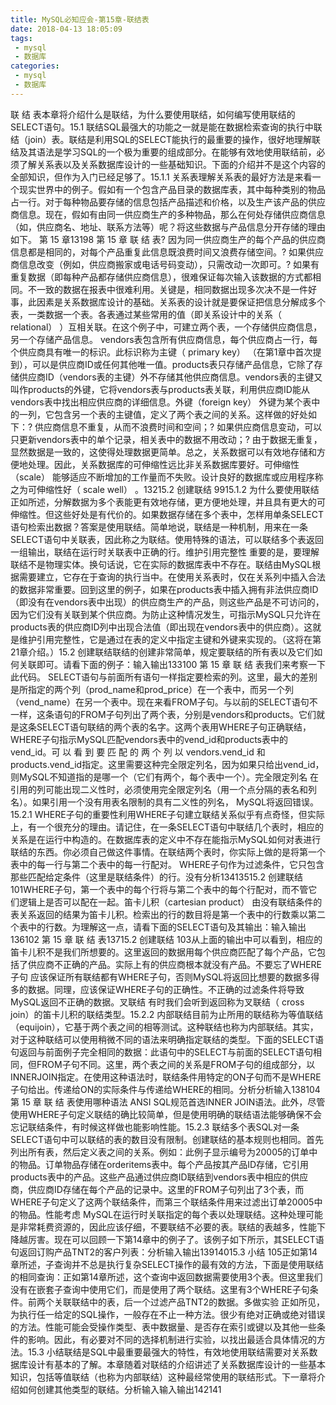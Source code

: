 ```yaml
---
title: MySQL必知应会-第15章-联结表
date: 2018-04-13 18:05:09
tags:
 - mysql
 - 数据库
categories:
 - mysql
 - 数据库
---
```



联 结 表本章将介绍什么是联结，为什么要使用联结，如何编写使用联结的SELECT语句。15.1 联结SQL最强大的功能之一就是能在数据检索查询的执行中联结（join）表。联结是利用SQL的SELECT能执行的最重要的操作，很好地理解联结及其语法是学习SQL的一个极为重要的组成部分。在能够有效地使用联结前，必须了解关系表以及关系数据库设计的一些基础知识。下面的介绍并不是这个内容的全部知识，但作为入门已经足够了。15.1.1 关系表理解关系表的最好方法是来看一个现实世界中的例子。假如有一个包含产品目录的数据库表，其中每种类别的物品占一行。对于每种物品要存储的信息包括产品描述和价格，以及生产该产品的供应商信息。现在，假如有由同一供应商生产的多种物品，那么在何处存储供应商信息（如，供应商名、地址、联系方法等）呢？将这些数据与产品信息分开存储的理由如下。
第 15 章13198 第 15 章 联 结 表? 因为同一供应商生产的每个产品的供应商信息都是相同的，对每个产品重复此信息既浪费时间又浪费存储空间。? 如果供应商信息改变（例如，供应商搬家或电话号码变动），只需改动一次即可。? 如果有重复数据（即每种产品都存储供应商信息），很难保证每次输入该数据的方式都相同。不一致的数据在报表中很难利用。关键是，相同数据出现多次决不是一件好事，此因素是关系数据库设计的基础。关系表的设计就是要保证把信息分解成多个表，一类数据一个表。各表通过某些常用的值（即关系设计中的关系（ relational） ）互相关联。在这个例子中，可建立两个表，一个存储供应商信息，另一个存储产品信息。 vendors表包含所有供应商信息，每个供应商占一行，每个供应商具有唯一的标识。此标识称为主键（ primary key） （在第1章中首次提到），可以是供应商ID或任何其他唯一值。products表只存储产品信息，它除了存储供应商ID（vendors表的主键）外不存储其他供应商信息。vendors表的主键又叫作products的外键，它将vendors表与products表关联，利用供应商ID能从vendors表中找出相应供应商的详细信息。外键（foreign key） 外键为某个表中的一列，它包含另一个表的主键值，定义了两个表之间的关系。这样做的好处如下：? 供应商信息不重复，从而不浪费时间和空间；? 如果供应商信息变动，可以只更新vendors表中的单个记录，相关表中的数据不用改动；? 由于数据无重复，显然数据是一致的，这使得处理数据更简单。总之，关系数据可以有效地存储和方便地处理。因此，关系数据库的可伸缩性远比非关系数据库要好。可伸缩性（scale） 能够适应不断增加的工作量而不失败。设计良好的数据库或应用程序称之为可伸缩性好（ scale well） 。13215.2 创建联结 9915.1.2 为什么要使用联结正如所述，分解数据为多个表能更有效地存储，更方便地处理，并且具有更大的可伸缩性。但这些好处是有代价的。如果数据存储在多个表中，怎样用单条SELECT语句检索出数据？答案是使用联结。简单地说，联结是一种机制，用来在一条SELECT语句中关联表，因此称之为联结。使用特殊的语法，可以联结多个表返回一组输出，联结在运行时关联表中正确的行。维护引用完整性 重要的是，要理解联结不是物理实体。换句话说，它在实际的数据库表中不存在。联结由MySQL根据需要建立，它存在于查询的执行当中。在使用关系表时，仅在关系列中插入合法的数据非常重要。回到这里的例子，如果在products表中插入拥有非法供应商ID（即没有在vendors表中出现）的供应商生产的产品，则这些产品是不可访问的，因为它们没有关联到某个供应商。为防止这种情况发生，可指示MySQL只允许在products表的供应商ID列中出现合法值（即出现在vendors表中的供应商）。这就是维护引用完整性，它是通过在表的定义中指定主键和外键来实现的。（这将在第21章介绍。）15.2 创建联结联结的创建非常简单，规定要联结的所有表以及它们如何关联即可。请看下面的例子：输入输出133100 第 15 章 联 结 表我们来考察一下此代码。 SELECT语句与前面所有语句一样指定要检索的列。这里，最大的差别是所指定的两个列（prod_name和prod_price）在一个表中，而另一个列（vend_name）在另一个表中。现在来看FROM子句。与以前的SELECT语句不一样，这条语句的FROM子句列出了两个表，分别是vendors和products。它们就是这条SELECT语句联结的两个表的名字。这两个表用WHERE子句正确联结， WHERE子句指示MySQL匹配vendors表中的vend_id和products表中的vend_id。可 以 看 到 要 匹 配 的 两 个 列 以 vendors.vend_id 和 products.vend_id指定。这里需要这种完全限定列名，因为如果只给出vend_id，则MySQL不知道指的是哪一个（它们有两个，每个表中一个）。完全限定列名 在引用的列可能出现二义性时，必须使用完全限定列名（用一个点分隔的表名和列名）。如果引用一个没有用表名限制的具有二义性的列名， MySQL将返回错误。15.2.1 WHERE子句的重要性利用WHERE子句建立联结关系似乎有点奇怪，但实际上，有一个很充分的理由。请记住，在一条SELECT语句中联结几个表时，相应的关系是在运行中构造的。在数据库表的定义中不存在能指示MySQL如何对表进行联结的东西。你必须自己做这件事情。在联结两个表时，你实际上做的是将第一个表中的每一行与第二个表中的每一行配对。 WHERE子句作为过滤条件，它只包含那些匹配给定条件（这里是联结条件）的行。没有分析13413515.2 创建联结 101WHERE子句，第一个表中的每个行将与第二个表中的每个行配对，而不管它们逻辑上是否可以配在一起。笛卡儿积（cartesian product） 由没有联结条件的表关系返回的结果为笛卡儿积。检索出的行的数目将是第一个表中的行数乘以第二个表中的行数。为理解这一点，请看下面的SELECT语句及其输出：输入输出136102 第 15 章 联 结 表13715.2 创建联结 103从上面的输出中可以看到，相应的笛卡儿积不是我们所想要的。这里返回的数据用每个供应商匹配了每个产品，它包括了供应商不正确的产品。实际上有的供应商根本就没有产品。不要忘了WHERE子句 应该保证所有联结都有WHERE子句，否则MySQL将返回比想要的数据多得多的数据。同理，应该保证WHERE子句的正确性。不正确的过滤条件将导致MySQL返回不正确的数据。叉联结 有时我们会听到返回称为叉联结（ cross join）的笛卡儿积的联结类型。15.2.2 内部联结目前为止所用的联结称为等值联结（equijoin），它基于两个表之间的相等测试。这种联结也称为内部联结。其实，对于这种联结可以使用稍微不同的语法来明确指定联结的类型。下面的SELECT语句返回与前面例子完全相同的数据：此语句中的SELECT与前面的SELECT语句相同，但FROM子句不同。这里，两个表之间的关系是FROM子句的组成部分，以INNERJOIN指定。在使用这种语法时，联结条件用特定的ON子句而不是WHERE子句给出。传递给ON的实际条件与传递给WHERE的相同。分析分析输入138104 第 15 章 联 结 表使用哪种语法 ANSI SQL规范首选INNER JOIN语法。此外，尽管使用WHERE子句定义联结的确比较简单，但是使用明确的联结语法能够确保不会忘记联结条件，有时候这样做也能影响性能。15.2.3 联结多个表SQL对一条SELECT语句中可以联结的表的数目没有限制。创建联结的基本规则也相同。首先列出所有表，然后定义表之间的关系。例如：此例子显示编号为20005的订单中的物品。订单物品存储在orderitems表中。每个产品按其产品ID存储，它引用products表中的产品。这些产品通过供应商ID联结到vendors表中相应的供应商，供应商ID存储在每个产品的记录中。这里的FROM子句列出了3个表，而WHERE子句定义了这两个联结条件，而第三个联结条件用来过滤出订单20005中的物品。性能考虑 MySQL在运行时关联指定的每个表以处理联结。这种处理可能是非常耗费资源的，因此应该仔细，不要联结不必要的表。联结的表越多，性能下降越厉害。现在可以回顾一下第14章中的例子了。该例子如下所示，其SELECT语句返回订购产品TNT2的客户列表：分析输入输出13914015.3 小结 105正如第14章所述，子查询并不总是执行复杂SELECT操作的最有效的方法，下面是使用联结的相同查询：正如第14章所述，这个查询中返回数据需要使用3个表。但这里我们没有在嵌套子查询中使用它们，而是使用了两个联结。这里有3个WHERE子句条件。前两个关联联结中的表，后一个过滤产品TNT2的数据。多做实验 正如所见，为执行任一给定的SQL操作，一般存在不止一种方法。很少有绝对正确或绝对错误的方法。性能可能会受操作类型、表中数据量、是否存在索引或键以及其他一些条件的影响。因此，有必要对不同的选择机制进行实验，以找出最适合具体情况的方法。15.3 小结联结是SQL中最重要最强大的特性，有效地使用联结需要对关系数据库设计有基本的了解。本章随着对联结的介绍讲述了关系数据库设计的一些基本知识，包括等值联结（也称为内部联结）这种最经常使用的联结形式。下一章将介绍如何创建其他类型的联结。分析输入输入输出142141